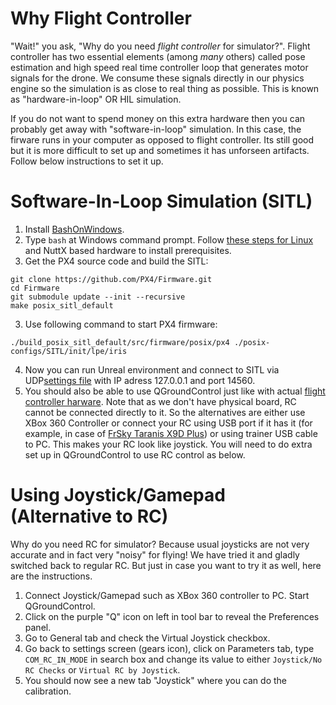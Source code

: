 # Why Flight Controller
"Wait!" you ask, "Why do you need *flight controller* for simulator?". Flight controller has two essential elements (among *many* others) called pose estimation and high speed real time controller loop that generates motor signals for the drone. We consume these signals directly in our physics engine so the simulation is as close to real thing as possible. This is known as "hardware-in-loop" OR HIL simulation. 

If you do not want to spend money on this extra hardware then you can probably get away with "software-in-loop" simulation. In this case, the firware runs in your computer as opposed to flight controller. Its still good but it is more difficult to set up and sometimes it has unforseen artifacts. Follow below instructions to set it up.

# Software-In-Loop Simulation (SITL)
1. Install [BashOnWindows](https://msdn.microsoft.com/en-us/commandline/wsl/install_guide).
2. Type `bash` at Windows command prompt. Follow [these steps for Linux](http://dev.px4.io/starting-installing-linux.html) and NuttX based hardware to install prerequisites.
3. Get the PX4 source code and build the SITL:
```
git clone https://github.com/PX4/Firmware.git
cd Firmware
git submodule update --init --recursive
make posix_sitl_default
```
3. Use following command to start PX4 firmware:
```
./build_posix_sitl_default/src/firmware/posix/px4 ./posix-configs/SITL/init/lpe/iris
```
4. Now you can run Unreal environment and connect to SITL via UDP[settings file](docs/settings.md) with IP adress 127.0.0.1 and port 14560.
5. You should also be able to use QGroundControl just like with actual [flight controller harware](docs/prereq.md). Note that as we don't have physical board, RC cannot be connected directly to it. So the alternatives are either use XBox 360 Controller or connect your RC using USB port if it has it (for example, in case of [FrSky Taranis X9D Plus](docs/prereq.md)) or using trainer USB cable to PC. This makes your RC look like joystick. You will need to do extra set up in QGroundControl to use RC control as below.

# Using Joystick/Gamepad (Alternative to RC)
Why do you need RC for simulator? Because usual joysticks are not very accurate and in fact very "noisy" for flying! We have tried it and gladly switched back to regular RC. But just in case you want to try it as well, here are the instructions.

1. Connect Joystick/Gamepad such as XBox 360 controller to PC. Start QGroundControl.
2. Click on the purple "Q" icon on left in tool bar to reveal the Preferences panel.
3. Go to General tab and check the Virtual Joystick checkbox.
4. Go back to settings screen (gears icon), click on Parameters tab, type `COM_RC_IN_MODE` in search box and change its value to either `Joystick/No RC Checks` or `Virtual RC by Joystick`.
5. You should now see a new tab "Joystick" where you can do the calibration.
